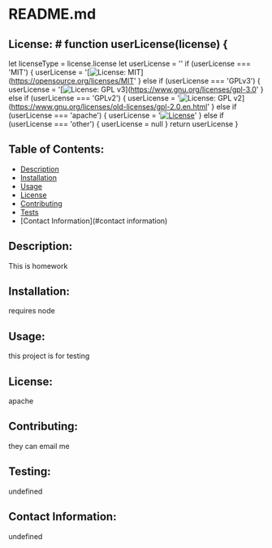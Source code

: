 # README.md
  ## License: # function userLicense(license) {
  let licenseType = license.license
  let userLicense = ''
  if (userLicense === 'MIT') {
    userLicense = '[![License: MIT](https://img.shields.io/badge/License-MIT-yellow.svg)](https://opensource.org/licenses/MIT'
  } else if (userLicense === 'GPLv3') {
    userLicense = '[![License: GPL v3](https://img.shields.io/badge/License-GPLv3-blue.svg)](https://www.gnu.org/licenses/gpl-3.0'
  } else if (userLicense === 'GPLv2') {
    userLicense = '![License: GPL v2](https://img.shields.io/badge/License-GPL_v2-blue.svg)](https://www.gnu.org/licenses/old-licenses/gpl-2.0.en.html'
  } else if (userLicense === 'apache') {
    userLicense = '[![License](https://img.shields.io/badge/License-Apache_2.0-blue.svg)](https://opensource.org/licenses/Apache-2.0)'
  } else if (userLicense === 'other') {
    userLicense = null
  }
  return userLicense
}
  ## Table of Contents: 
   - [Description](#description)
   - [Installation](#installation)
   - [Usage](#usage)
   - [License](#license)
   - [Contributing](#contributing)
   - [Tests](#tests)
   - [Contact Information](#contact information)

  ## Description:
  This is homework

  ## Installation:
  requires  node

  ## Usage:
  this project is for testing

  ## License: 
  apache

  ## Contributing: 
  they can email me

  ## Testing:
  undefined

  ## Contact Information: 
  undefined

